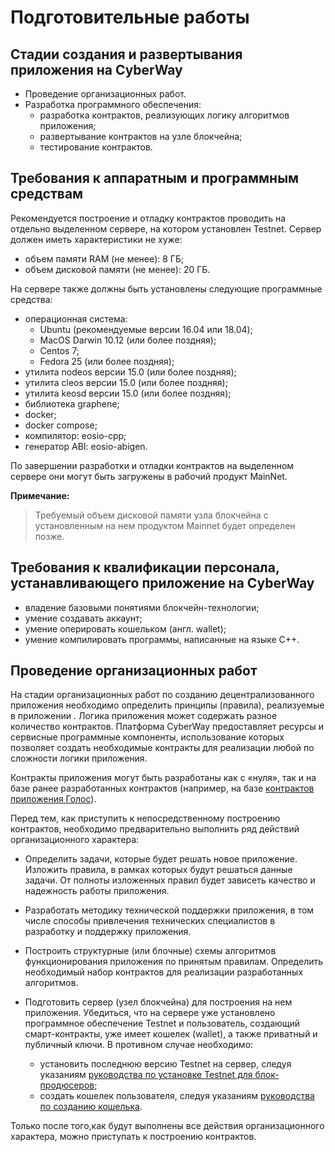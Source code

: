 Подготовительные работы
========================

Стадии создания и развертывания приложения на CyberWay  
-------------------------------------------------------  
  * Проведение организационных работ.
  * Разработка программного обеспечения:
    * разработка контрактов, реализующих логику алгоритмов приложения;
    * развертывание контрактов на узле блокчейна;
    * тестирование контрактов. 


Требования к аппаратным и программным средствам
------------------------------------------------
Рекомендуется построение и отладку контрактов проводить на отдельно выделенном сервере, на котором установлен Testnet. Сервер должен иметь характеристики не хуже:
  * объем памяти RAM (не менее):  8 ГБ;
  * объем дисковой памяти (не менее): 20 ГБ.

На сервере также должны быть установлены следующие программные средства:
  * операционная система:
    * Ubuntu (рекомендуемые версии 16.04 или 18.04); 
    * MacOS Darwin 10.12 (или более поздняя);
    * Centos 7;
    * Fedora 25 (или более поздняя);
  * утилита nodeos версии 15.0 (или более поздняя); 
  * утилита cleos версии 15.0 (или более поздняя);
  * утилита keosd версии 15.0 (или более поздняя);
  * библиотека graphene;
  * docker; 
  * docker compose;
  * компилятор: eosio-cpp;
  * генератор ABI: eosio-abigen.

По завершении разработки и отладки контрактов на выделенном сервере они могут быть загружены в рабочий продукт MainNet.  

**Примечание:**    
> Требуемый объем дисковой памяти узла блокчейна с установленным на нем продуктом Mainnet будет определен позже.  

Требования к квалификации персонала, устанавливающего приложение на CyberWay
-----------------------------------------------------------------------------------------------------------------
  * владение базовыми понятиями блокчейн-технологии;
  * умение создавать аккаунт;
  * умение оперировать кошельком (англ. wallet);
  * умение компилировать программы, написанные на языке С++.

Проведение организационных работ
------------------------------------------------------------  
На стадии организационных работ по созданию децентрализованного  приложения необходимо определить принципы (правила), реализуемые в приложении . Логика приложения может содержать разное количество контрактов. Платформа СyberWay предоставляет ресурсы и сервисные программные компоненты, использование которых позволяет создать необходимые контракты для реализации любой по сложности логики приложения.  

Контракты приложения могут быть разработаны как с «нуля», так и на базе ранее разработанных контрактов (например, на базе [контрактов приложения Голос](https://cyberway.gitbook.io/ru/v/ru/developers/contracts)).  

Перед тем, как приступить к непосредственному построению контрактов, необходимо предварительно выполнить ряд действий организационного характера:  
  * Определить задачи, которые будет решать новое приложение. Изложить правила, в рамках которых будут решаться данные задачи. От полноты изложенных правил будет зависеть качество и надежность работы приложения.  

  * Разработать методику технической поддержки приложения, в том числе способы привлечения технических специалистов в разработку и поддержку приложения.  

  * Построить структурные (или блочные) схемы алгоритмов функционирования приложения по принятым правилам. Определить необходимый набор контрактов для реализации разработанных алгоритмов.  

  * Подготовить сервер (узел блокчейна) для построения на нем приложения. Убедиться, что на сервере уже установлено программное обеспечение Testnet и пользователь, создающий смарт-контракты, уже имеет кошелек (wallet), а также приватный и публичный ключи. В противном случае необходимо:  
    * установить последнюю версию Testnet на сервер, следуя указаниям [руководства по установке Testnet для блок-продюсеров](https://cyberway.gitbook.io/ru/v/ru/producers/testnet_installation);  
    * создать кошелек пользователя, следуя указаниям [руководства по созданию кошелька](https://cyberway.gitbook.io/ru/v/ru/developers/create_development_wallet).  

Только после того,как будут выполнены все действия организационного характера, можно приступать к построению контрактов. 

